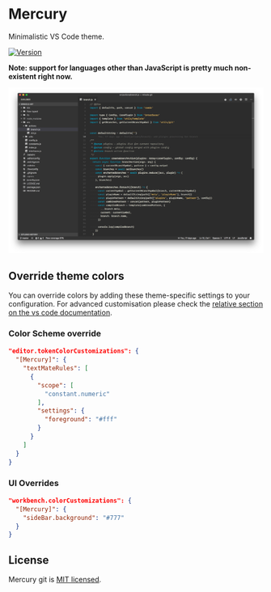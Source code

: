 # Mercury

Minimalistic VS Code theme.

[![Version](https://vsmarketplacebadge.apphb.com/version/yarastqt.mercury.svg)](https://marketplace.visualstudio.com/items?itemName=yarastqt.mercury)

**Note: support for languages other than JavaScript is pretty much non-existent right now.**

![Screenshot](screenshot.png)

## Override theme colors

You can override colors by adding these theme-specific settings to your configuration. For advanced customisation please check the [relative section on the vs code documentation](https://code.visualstudio.com/docs/getstarted/themes#_customizing-a-color-theme).

### Color Scheme override

```json
"editor.tokenColorCustomizations": {
  "[Mercury]": {
    "textMateRules": [
      {
        "scope": [
          "constant.numeric"
        ],
        "settings": {
          "foreground": "#fff"
        }
      }
    ]
  }
}
```

### UI Overrides

```json
"workbench.colorCustomizations": {
  "[Mercury]": {
    "sideBar.background": "#777"
  }
}
```

## License
Mercury git is [MIT licensed](https://github.com/yarastqt/mercury/blob/master/LICENSE.md).
